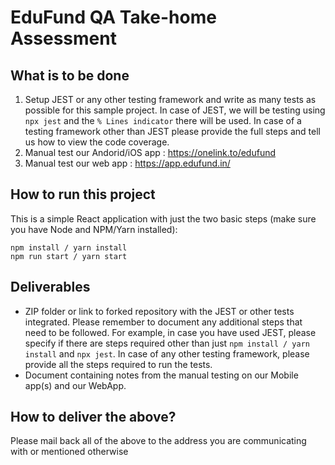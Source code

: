 # EduFund QA Take-home Assessment

## What is to be done

1. Setup JEST or any other testing framework and write as many tests as possible for this sample project. In case of JEST, we will be testing using `npx jest` and the `% Lines indicator` there will be used. In case of a testing framework other than JEST please provide the full steps and tell us how to view the code coverage.
2. Manual test our Andorid/iOS app : https://onelink.to/edufund
3. Manual test our web app : https://app.edufund.in/

## How to run this project

This is a simple React application with just the two basic steps (make sure you have Node and NPM/Yarn installed):

```
npm install / yarn install
npm run start / yarn start
```

## Deliverables

* ZIP folder or link to forked repository with the JEST or other tests integrated. Please remember to document any additional steps that need to be followed. For example, in case you have used JEST, please specify if there are steps required other than just ```npm install / yarn install``` and ```npx jest```. In case of any other testing framework, please provide all the steps required to run the tests.
* Document containing notes from the manual testing on our Mobile app(s) and our WebApp.

## How to deliver the above?

Please mail back all of the above to the address you are communicating with or mentioned otherwise
